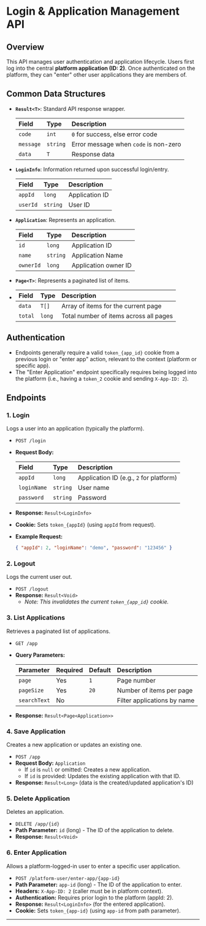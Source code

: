 # Login & Application Management API

## Overview

This API manages user authentication and application lifecycle. Users first log into the central **platform application (ID: 2)**. Once authenticated on the platform, they can "enter" other user applications they are members of.

## Common Data Structures

*   **`Result<T>`**: Standard API response wrapper.

    | Field     | Type     | Description                           |
    |:----------|:---------|:--------------------------------------|
    | `code`    | `int`    | `0` for success, else error code      |
    | `message` | `string` | Error message when `code` is non-zero |
    | `data`    | `T`      | Response data                         |
*   **`LoginInfo`**: Information returned upon successful login/entry.

    | Field   | Type   | Description    |
    |:--------|:-------|:---------------|
    | `appId` | `long` | Application ID |
    | `userId`| `string`| User ID        |
*   **`Application`**: Represents an application.

    | Field   | Type   | Description        |
    |:--------|:-------|:-------------------|
    | `id`    | `long` | Application ID     |
    | `name`  | `string`| Application Name   |
    | `ownerId`| `long` | Application owner ID |
*   **`Page<T>`**: Represents a paginated list of items.
* 
    | Field   | Type     | Description                             |
    |:--------|:---------|:----------------------------------------|
    | `data`  | `T[]`      | Array of items for the current page     |
    | `total` | `long`   | Total number of items across all pages  |

## Authentication

*   Endpoints generally require a valid `token_{app_id}` cookie from a previous login or "enter app" action, relevant to the context (platform or specific app).
*   The "Enter Application" endpoint specifically requires being logged into the platform (i.e., having a `token_2` cookie and sending `X-App-ID: 2`).

## Endpoints

### 1. Login
Logs a user into an application (typically the platform).

*   `POST /login`
*   **Request Body:**

    | Field     | Type   | Description                                  |
    |:----------|:-------|:---------------------------------------------|
    | `appId`   | `long` | Application ID (e.g., `2` for platform)      |
    | `loginName`| `string`| User name                                    |
    | `password` | `string`| Password                                     |
*   **Response:** `Result<LoginInfo>`
*   **Cookie:** Sets `token_{appId}` (using `appId` from request).
*   **Example Request:**
    ```json
    { "appId": 2, "loginName": "demo", "password": "123456" }
    ```

### 2. Logout
Logs the current user out.

*   `POST /logout`
*   **Response:** `Result<Void>`
    *   *Note: This invalidates the current `token_{app_id}` cookie.*

### 3. List Applications
Retrieves a paginated list of applications.

*   `GET /app`
*   **Query Parameters:**

    | Parameter  | Required | Default | Description                         |
    |:-----------|:---------|:--------|:------------------------------------|
    | `page`     | Yes      | `1`     | Page number                         |
    | `pageSize` | Yes      | `20`    | Number of items per page            |
    | `searchText`| No       |         | Filter applications by name         |
*   **Response:** `Result<Page<Application>>`

### 4. Save Application
Creates a new application or updates an existing one.

*   `POST /app`
*   **Request Body:** `Application`
    *   If `id` is `null` or omitted: Creates a new application.
    *   If `id` is provided: Updates the existing application with that ID.
*   **Response:** `Result<Long>` (data is the created/updated application's ID)

### 5. Delete Application
Deletes an application.

*   `DELETE /app/{id}`
*   **Path Parameter:** `id` (long) - The ID of the application to delete.
*   **Response:** `Result<Void>`

### 6. Enter Application
Allows a platform-logged-in user to enter a specific user application.

*   `POST /platform-user/enter-app/{app-id}`
*   **Path Parameter:** `app-id` (long) - The ID of the application to enter.
*   **Headers:** `X-App-ID: 2` (caller must be in platform context).
*   **Authentication:** Requires prior login to the platform (appId: 2).
*   **Response:** `Result<LoginInfo>` (for the entered application).
*   **Cookie:** Sets `token_{app-id}` (using `app-id` from path parameter).

---